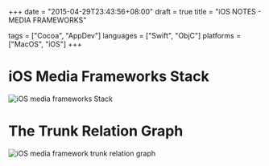 +++
date = "2015-04-29T23:43:56+08:00"
draft = true
title = "iOS NOTES - MEDIA FRAMEWORKS"

tags      = ["Cocoa", "AppDev"]
languages = ["Swift", "ObjC"]
platforms = ["MacOS", "iOS"]
+++

# iOS Media Frameworks Stack

![iOS media frameworks Stack](../../../note/media_stack.svg)

# The Trunk Relation Graph

![iOS media framework trunk relation graph](../../../note/media_trunk_graph.svg)

